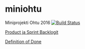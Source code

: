 # miniohtu
Miniprojekti Ohtu 2016
[![Build Status](https://travis-ci.org/Tiimi/miniohtu.svg?branch=master)](https://travis-ci.org/Tiimi/miniohtu)

[Product ja Sprint Backlogit](https://docs.google.com/spreadsheets/d/1no_co2cG7UoXnqxBu5wF1vhyDcARzhd-jvvH4vbzdlI/edit#gid=0)

[Definition of Done](https://docs.google.com/document/d/1DZLk80cb_Rl6WCxi7V8iJ2WGPlqaD6k5EamVSCan2Tc/edit)
